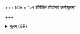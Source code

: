 +++
title = "०१ शीर्षक्तिं शीर्षामयं कर्णशूलम्"

+++
<details><summary>मूलम् (GR)</summary>

शीर्षक्तिं शीर्षामयं  
कर्णशूलं तृतीयकम् ।  
सर्वं शीर्षण्यं ते रोगं  
बहिर् निर्मन्त्रयामहे ॥
</details>